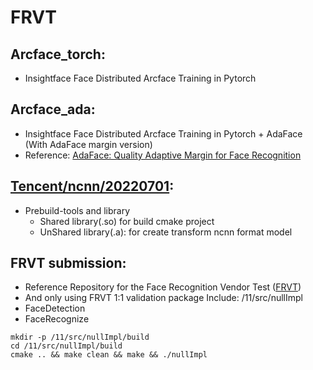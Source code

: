 # FRVT

## Arcface_torch:
  * Insightface Face Distributed Arcface Training in Pytorch 
  
## Arcface_ada:
  * Insightface Face Distributed Arcface Training in Pytorch + AdaFace (With AdaFace margin version)
  * Reference: [AdaFace: Quality Adaptive Margin for Face Recognition](https://github.com/mk-minchul/AdaFace)

## [Tencent/ncnn/20220701](https://github.com/Tencent/ncnn/releases/tag/20220701):
  * Prebuild-tools and library 
    - Shared library(.so) for build cmake project
    - UnShared library(.a): for create transform ncnn format model

## FRVT submission:
  * Reference Repository for the Face Recognition Vendor Test ([FRVT](https://github.com/usnistgov/frvt))
  * And only using FRVT 1:1 validation package 
  Include: /11/src/nullImpl
   * FaceDetection
   * FaceRecognize
   ```
   mkdir -p /11/src/nullImpl/build 
   cd /11/src/nullImpl/build
   cmake .. && make clean && make && ./nullImpl
   ```
